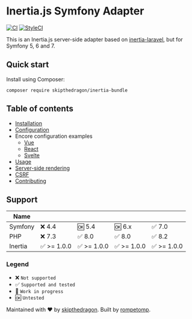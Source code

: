 # Inertia.js Symfony Adapter

[![CI](https://github.com/skipthedragon/inertia-bundle/workflows/CI/badge.svg)](https://github.com/skipthedragon/inertia-bundle/actions)
[![StyleCI](https://github.styleci.io/repos/201484253/shield?style=flat)](https://github.styleci.io/repos/201484253)

This is an Inertia.js server-side adapter based on [inertia-laravel](https://github.com/inertiajs/inertia-laravel), but
for Symfony 5, 6 and 7.

## Quick start

Install using Composer:
```console
composer require skipthedragon/inertia-bundle
```

## Table of contents

- [Installation](docs/installation.md)
- [Configuration](docs/configuration.md)
- Encore configuration examples
    - [Vue](docs/encore_config_examples/vue.md)
    - [React](docs/encore_config_examples/react.md)
    - [Svelte](docs/encore_config_examples/svelte.md)
- [Usage](docs/usage.md)
- [Server-side rendering](docs/ssr.md)
- [CSRF](docs/csrf.md)
- [Contributing](docs/contributing.md)

## Support

| Name    |            |            |            |            |
|---------|------------|------------|------------|------------|
| Symfony | ❌ 4.4      | 🆗 5.4     | 🆗 6.x     | ✅ 7.0      |
| PHP     | ❌ 7.3      | ✅ 8.0      | ✅ 8.0      | ✅ 8.2      |
| Inertia | ✅ >= 1.0.0 | ✅ >= 1.0.0 | ✅ >= 1.0.0 | ✅ >= 1.0.0 |

### Legend
- ❌ `Not supported`
- ✅ `Supported and tested`
- 🚧 `Work in progress`
- 🆗 `Untested`

Maintained with ❤️ by [skipthedragon](https://github.com/SkipTheDragon). Built
by [rompetomp](https://github.com/rompetomp).
